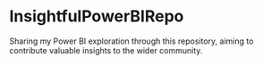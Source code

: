 # InsightfulPowerBIRepo
Sharing my Power BI exploration through this repository, aiming to contribute valuable insights to the wider community.
